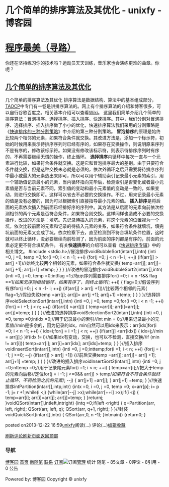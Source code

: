 
# 几个简单的排序算法及其优化 - unixfy - 博客园
# [程序最美（寻路）](https://www.cnblogs.com/unixfy/)
你还在坚持练习你的技术吗？运动员天天训练，音乐家也会演练更难的曲章。你呢？
## [几个简单的排序算法及其优化](https://www.cnblogs.com/unixfy/p/3486169.html)
几个简单的排序算法及其优化
排序算法是数据结构、算法中的基本组成部分，[TAOCP](http://book.douban.com/subject/1247361/)中专门有一卷是讲排序算法的。网上有个排序算法的介绍和博客很多，可以自行谷歌百度之。相关基本介绍可以查看[Wiki](http://zh.wikipedia.org/wiki/%E6%8E%92%E5%BA%8F%E7%AE%97%E6%B3%95)。
这里我们简单介绍几个简单的排序算法：冒泡排序、选择排序、插入排序、快速排序。其中，我们分别对冒泡排序、选择排序、插入排序做了小小的优化，快速排序算法我们采用的分割策略是《[快速排序的三种分割策略](http://www.cnblogs.com/unixfy/p/3483034.html)》中介绍的第三种分割策略。
**冒泡排序**的原理是始终比较两个相邻的元素，如果符合条件就交换。其改进方法是，添加一个标示符，初始的时候用来表示待排序序列时已经有序的，如果存在交换操作，则说明原来序列不是有序的，修改该标示符。如果没有修改该标示符，则表示待排序序列时有序的，不再需要继续无谓的操作，终止循环。
**选择排序**内循环中每次一直与一个元素进行比较，如果符合条件就交换。这是它和冒泡排序最大的差别。由于只要符合条件就交换，但是这种交换未必就是必须的，依次外循环之后只需要将待排序序列中最小或最大的元素选出来即可，所以可以用个辅助索引记录最小元素的索引，用一个辅助值记录最小的元素，当内循环指向完毕后，检测索引是否变化或者最小元素值是否与当前元素不同，索引值的变动和最小元素值的变动是一致的，如果变动，则进行交换即可。这样可以省去不必要的交换操作。不过，用来记录最小元素的值是没有必要的，因为可以根据索引直接指导最小元素的值。
**插入排序**是将后面的元素依次插入到前面已经排好序的序列中。其方法是从后面的元素向前依次检测相邻的两个元素是否符合条件，如果符合则交换。这样同样也造成不必要的交换操作，改进的方法是：填坑。先记录待插入的元素，将这个元素的位置视为一个坑，依次比较前面的元素和记录的待插入元素的关系，如果符合条件就填坑，填完坑前面的元素又变成了坑，依次检察下去，直至检测到不符合填坑条件位置，这时就可以终止循环，没必要继续向前检测了，因为前面的序列都是有序的，前面的元素必定更不符合填坑条件。
有关**快速排序**的介绍可以查看《[快速排序专辑](http://www.cnblogs.com/unixfy/p/3483075.html)》中的相关博文。
\#include <stdio.h>//冒泡排序voidBubbleSort(intarr[],intn)
{inti =0, j =0, temp =0;for(i =0; i < n -1; ++i)
    {for(j =0; j < n -1- i; ++j)
        {if(arr[j] > arr[j +1])//始终比较两个相邻的元素，如果符合条件就交换{
                temp=arr[j];
                arr[j]= arr[j +1];
                arr[j+1] =temp;
            }
        }
    }
}//改进的冒泡排序voidBubbleSort2(intarr[],intn)
{inti =0, j =0, temp =0;intflag =1;//标示序列需要排序for(i =0; i < n -1&& flag ==1/*如果无序则继续循环，如果有序了，则终止循环*/; ++i)
    {
        flag=0;//假设序列有序for(j =0; j < n -1- i; ++j)
        {if(arr[j] > arr[j +1])//比较两个相邻的元素{
                flag=1;//假设失败temp       =arr[j];
                arr[j]= arr[j +1];
                arr[j+1] =temp;
            }
        }
    }
}//选择排序voidSelectionSort(intarr[],intn)
{inti =0, j =0, temp =0;for(i =0; i < n -1; ++i)
    {for(j = i +1; j < n; ++j)
        {if(arr[i] >arr[j])
            {
                temp=arr[i];
                arr[i]=arr[j];
                arr[j]=temp;
            }
        }
    }
}//改进的选择排序voidSelectionSort2(intarr[],intn)
{inti =0, j =0, temp =0;intidx =0;//用于记录最小的索引//int min = 0;//用来记录最小的元素值//min是多余的，因为记录的idx，min自然可以用idx来表示：arr[idx]for(i =0; i < n -1; ++i)
    {
        idx=i;for(j = i +1; j < n; ++j)
        {if(arr[j] <arr[idx])
            {
                idx=j;//min = arr[j];}
        }if(idx != i)//如果idx有变动，交换，也可以不检测，直接交换//if (min != arr[i]){
            temp=arr[i];
            arr[i]=arr[idx];
            arr[idx]=temp;
        }
    }
}//插入排序voidInsertSort(intarr[],intn)
{inti =0, j =0;inttemp;for(i =1; i < n; ++i)
    {for(j = i -1; j >=0; --j)
        {if(arr[j] > arr[j +1])
            {//前后交换temp       =arr[j];
                arr[j]= arr[j +1];
                arr[j+1] =temp;
            }
        }
    }
}//改进的插入排序voidInsertSort2(intarr[],intn)
{inti =0, j =0;inttemp =0;//用于记录尾元素for(i =1; i < n; ++i)
    {
        temp=arr[i];//把大于temp的元素向后移//定位for(j = i -1; j >=0&& arr[j] > temp/*如果符合不符合条件就终止循环，不再检测之前的元素*/; --j)
        {
            arr[j+1] =arr[j];
        }
        arr[j+1] =temp;
    }
}//快速排序intPartition(intarr[],intp,intr)
{intx =0, i =0, j =0, temp =0;
    x=arr[p];
    i= p -1;
    j= r +1;while(i <j)
    {while(arr[--j] >x);while(arr[++i] >x);if(i <j)
        {
            temp=arr[i];
            arr[i]=arr[j];
            arr[j]=temp;
        }
    }returnj;
}voidQSort(intarr[],intleft,intright)
{intq =0;if(left <right)
    {
        q=Partition(arr, left, right);
        QSort(arr, left, q);
        QSort(arr, q+1, right);
    }
}//封装voidQuickSort(intarr[],intn)
{
    QSort(arr,0, n -1);
}intmain()
{return0;
}





posted on2013-12-22 16:59[unixfy](https://www.cnblogs.com/unixfy/)阅读(...) 评论(...)[编辑](https://i.cnblogs.com/EditPosts.aspx?postid=3486169)[收藏](#)


[刷新评论](javascript:void(0);)[刷新页面](#)[返回顶部](#top)







### 导航
[博客园](https://www.cnblogs.com/)
[首页](https://www.cnblogs.com/unixfy/)
[新随笔](https://i.cnblogs.com/EditPosts.aspx?opt=1)
[联系](https://msg.cnblogs.com/send/unixfy)
[订阅](https://www.cnblogs.com/unixfy/rss)![订阅](//www.cnblogs.com/images/xml.gif)[管理](https://i.cnblogs.com/)
统计
随笔 - 85文章 - 0评论 - 8引用 - 0
公告

Powered by:
博客园
Copyright © unixfy
